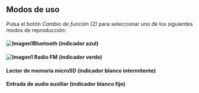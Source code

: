 ## Modos de uso

Pulsa el botón *Cambio de función (2)* para seleccionar uno de los siguientes modos de reproducción:

#### ![Imagen1](http://static.energysistem.com/images/manuals/42797/5a8308a30ad73.jpg)Bluetooth (indicador azul)
#### ![Imagen1](http://static.energysistem.com/images/manuals/42797/5a830406893ac.jpg) Radio FM (indicador verde)
#### Lector de memoria microSD (indicador blanco intermitente)
#### Entrada de audio auxiliar (indicador blanco fijo)


